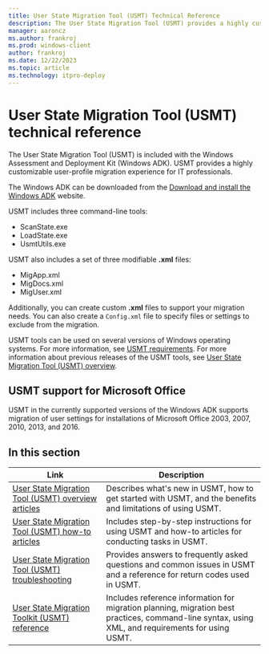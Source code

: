 ```yaml
---
title: User State Migration Tool (USMT) Technical Reference
description: The User State Migration Tool (USMT) provides a highly customizable user-profile migration experience for IT professionals.
manager: aaroncz
ms.author: frankroj
ms.prod: windows-client
author: frankroj
ms.date: 12/22/2023
ms.topic: article
ms.technology: itpro-deploy
---
```


# User State Migration Tool (USMT) technical reference

The User State Migration Tool (USMT) is included with the Windows Assessment and Deployment Kit (Windows ADK). USMT provides a highly customizable user-profile migration experience for IT professionals.

The Windows ADK can be downloaded from the [Download and install the Windows ADK](/windows-hardware/get-started/adk-install) website.

USMT includes three command-line tools:

- ScanState.exe
- LoadState.exe
- UsmtUtils.exe

USMT also includes a set of three modifiable **.xml** files:

- MigApp.xml
- MigDocs.xml
- MigUser.xml

Additionally, you can create custom **.xml** files to support your migration needs. You can also create a `Config.xml` file to specify files or settings to exclude from the migration.

USMT tools can be used on several versions of Windows operating systems. For more information, see [USMT requirements](usmt-requirements.md). For more information about previous releases of the USMT tools, see [User State Migration Tool (USMT) overview](/previous-versions/windows/hh825227(v=win.10)).

## USMT support for Microsoft Office

USMT in the currently supported versions of the Windows ADK supports migration of user settings for installations of Microsoft Office 2003, 2007, 2010, 2013, and 2016.

## In this section

| Link | Description |
|------ |----------- |
|[User State Migration Tool (USMT) overview articles](usmt-topics.md)|Describes what's new in USMT, how to get started with USMT, and the benefits and limitations of using USMT.|
|[User State Migration Tool (USMT) how-to articles](usmt-how-to.md)|Includes step-by-step instructions for using USMT and how-to articles for conducting tasks in USMT.|
|[User State Migration Tool (USMT) troubleshooting](usmt-troubleshooting.md)|Provides answers to frequently asked questions and common issues in USMT and a reference for return codes used in USMT.|
|[User State Migration Toolkit (USMT) reference](usmt-reference.md)|Includes reference information for migration planning, migration best practices, command-line syntax, using XML, and requirements for using USMT.|
